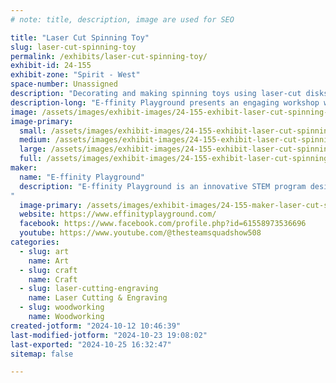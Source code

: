 ```yaml
---
# note: title, description, image are used for SEO

title: "Laser Cut Spinning Toy"
slug: laser-cut-spinning-toy
permalink: /exhibits/laser-cut-spinning-toy/
exhibit-id: 24-155
exhibit-zone: "Spirit - West"
space-number: Unassigned
description: "Decorating and making spinning toys using laser-cut disks and string. "
description-long: "E-ffinity Playground presents an engaging workshop where kids and kids at heart can unleash their creativity by decorating and building their own spinning toys using laser-cut disks and string. While crafting these fun toys, participants will explore the concept of rotational inertia, learning how objects spin and behave based on their shape and mass. This hands-on activity makes science fun and interactive, combining art and physics in a playful, educational environment."
image: /assets/images/exhibit-images/24-155-exhibit-laser-cut-spinning-toy-20241012-101936-large.jpg
image-primary: 
  small: /assets/images/exhibit-images/24-155-exhibit-laser-cut-spinning-toy-20241012-101936-small.jpg
  medium: /assets/images/exhibit-images/24-155-exhibit-laser-cut-spinning-toy-20241012-101936-medium.jpg
  large: /assets/images/exhibit-images/24-155-exhibit-laser-cut-spinning-toy-20241012-101936-large.jpg
  full: /assets/images/exhibit-images/24-155-exhibit-laser-cut-spinning-toy-20241012-101936-full.jpg
maker: 
  name: "E-ffinity Playground"
  description: "E-ffinity Playground is an innovative STEM program designed to bring the exciting worlds of Science and Technology to underrepresented communities. Through a dynamic combination of classes, projects, and activities, E-ffinity Playground showcases how science and art can intertwine to create thrilling learning experiences. Geared towards both children and the young at heart, this program aims to foster curiosity, creativity, and a passion for discovery among its participants. By providing hands-on opportunities and a supportive environment, E-ffinity Playground strives to make STEM education accessible, engaging, and, most importantly, fun for all involved.
"
  image-primary: /assets/images/exhibit-images/24-155-maker-laser-cut-spinning-toy-ep-logo-icon-medium.png
  website: https://www.effinityplayground.com/
  facebook: https://www.facebook.com/profile.php?id=61558973536696
  youtube: https://www.youtube.com/@thesteamsquadshow508
categories: 
  - slug: art
    name: Art
  - slug: craft
    name: Craft
  - slug: laser-cutting-engraving
    name: Laser Cutting & Engraving
  - slug: woodworking
    name: Woodworking
created-jotform: "2024-10-12 10:46:39"
last-modified-jotform: "2024-10-23 19:08:02"
last-exported: "2024-10-25 16:32:47"
sitemap: false

---
```

